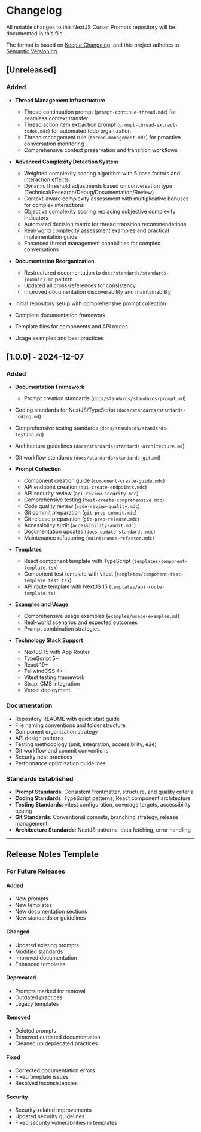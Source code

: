 # Changelog

All notable changes to this NextJS Cursor Prompts repository will be documented in this file.

The format is based on [Keep a Changelog](https://keepachangelog.com/en/1.0.0/),
and this project adheres to [Semantic Versioning](https://semver.org/spec/v2.0.0.html).

## [Unreleased]

### Added
- **Thread Management Infrastructure**
  - Thread continuation prompt (`prompt-continue-thread.mdc`) for seamless context transfer
  - Thread action item extraction prompt (`prompt-thread-extract-todos.mdc`) for automated todo organization
  - Thread management rule (`thread-management.mdc`) for proactive conversation monitoring
  - Comprehensive context preservation and transition workflows

- **Advanced Complexity Detection System**
  - Weighted complexity scoring algorithm with 5 base factors and interaction effects
  - Dynamic threshold adjustments based on conversation type (Technical/Research/Debug/Documentation/Review)
  - Context-aware complexity assessment with multiplicative bonuses for complex interactions
  - Objective complexity scoring replacing subjective complexity indicators
  - Automated decision matrix for thread transition recommendations
  - Real-world complexity assessment examples and practical implementation guide
  - Enhanced thread management capabilities for complex conversations

- **Documentation Reorganization**
  - Restructured documentation to `docs/standards/standards-[domain].md` pattern
  - Updated all cross-references for consistency
  - Improved documentation discoverability and maintainability

- Initial repository setup with comprehensive prompt collection
- Complete documentation framework
- Template files for components and API routes
- Usage examples and best practices

## [1.0.0] - 2024-12-07

### Added
- **Documentation Framework**
  - Prompt creation standards (`docs/standards/standards-prompt.md`)
- Coding standards for NextJS/TypeScript (`docs/standards/standards-coding.md`)
- Comprehensive testing standards (`docs/standards/standards-testing.md`)
- Architecture guidelines (`docs/standards/standards-architecture.md`)
- Git workflow standards (`docs/standards/standards-git.md`)

- **Prompt Collection**
  - Component creation guide (`component-create-guide.mdc`)
  - API endpoint creation (`api-create-endpoints.mdc`)
  - API security review (`api-review-security.mdc`)
  - Comprehensive testing (`test-create-comprehensive.mdc`)
  - Code quality review (`code-review-quality.mdc`)
  - Git commit preparation (`git-prep-commit.mdc`)
  - Git release preparation (`git-prep-release.mdc`)
  - Accessibility audit (`accessibility-audit.mdc`)
  - Documentation updates (`docs-update-standards.mdc`)
  - Maintenance refactoring (`maintenance-refactor.mdc`)

- **Templates**
  - React component template with TypeScript (`templates/component-template.tsx`)
  - Component test template with vitest (`templates/component-test-template.test.tsx`)
  - API route template with NextJS 15 (`templates/api-route-template.ts`)

- **Examples and Usage**
  - Comprehensive usage examples (`examples/usage-examples.md`)
  - Real-world scenarios and expected outcomes
  - Prompt combination strategies

- **Technology Stack Support**
  - NextJS 15 with App Router
  - TypeScript 5+
  - React 19+
  - TailwindCSS 4+
  - Vitest testing framework
  - Strapi CMS integration
  - Vercel deployment

### Documentation
- Repository README with quick start guide
- File naming conventions and folder structure
- Component organization strategy
- API design patterns
- Testing methodology (unit, integration, accessibility, e2e)
- Git workflow and commit conventions
- Security best practices
- Performance optimization guidelines

### Standards Established
- **Prompt Standards**: Consistent frontmatter, structure, and quality criteria
- **Coding Standards**: TypeScript patterns, React component architecture
- **Testing Standards**: vitest configuration, coverage targets, accessibility testing
- **Git Standards**: Conventional commits, branching strategy, release management
- **Architecture Standards**: NextJS patterns, data fetching, error handling

---

## Release Notes Template

### For Future Releases

#### Added
- New prompts
- New templates
- New documentation sections
- New standards or guidelines

#### Changed
- Updated existing prompts
- Modified standards
- Improved documentation
- Enhanced templates

#### Deprecated
- Prompts marked for removal
- Outdated practices
- Legacy templates

#### Removed
- Deleted prompts
- Removed outdated documentation
- Cleaned up deprecated practices

#### Fixed
- Corrected documentation errors
- Fixed template issues
- Resolved inconsistencies

#### Security
- Security-related improvements
- Updated security guidelines
- Fixed security vulnerabilities in templates 